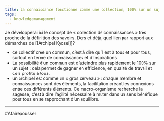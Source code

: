 ```yaml
---
title: la connaissance fonctionne comme une collection, 100% sur un sujet, la valeur explose
tags:
  - knowledgemanagement
---
```


Je développerai ici le concept de « collection de connaissances » très proche de la définition des savoirs. Dors et déjà, quel lien par rapport aux démarches de [[Archipel Kyosei]]?

-   ce collectif crée un commun, c’est à dire qu’il est à tous et pour tous, surtout en terme de connaissances et d’inspirations
-   La possibilité d’un commun est d’atteindre plus rapidement le 100% sur un sujet : cela permet de gagner en efficience, en qualité de travail et cela profite à tous.
-   un archipel est comme un « gros cerveau » : chaque membre et connaissances sont des éléments, la facilitation créant les connexions entre ces différents éléments. Ce macro-organisme recherche la sagesse, c’est à dire l’agilité nécessaire à muter dans un sens bénéfique pour tous en se rapprochant d’un équilibre.

---

#Afairepousser 
